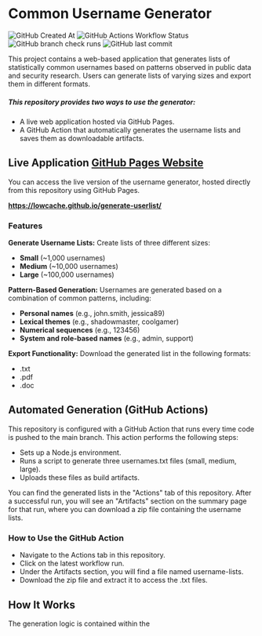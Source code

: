 # Common Username Generator
![GitHub Created At](https://img.shields.io/github/created-at/lowcache/generate-userlist)
![GitHub Actions Workflow Status](https://img.shields.io/github/actions/workflow/status/lowcache/generate-userlist/.github%2Fworkflows%2Fmain.yml)
![GitHub branch check runs](https://img.shields.io/github/check-runs/lowcache/generate-userlist/main)
![GitHub last commit](https://img.shields.io/github/last-commit/lowcache/generate-userlist)

This project contains a web-based application that generates lists of statistically common usernames based on patterns observed in public data and security research. Users can generate lists of varying sizes and export them in different formats.

##### This repository provides two ways to use the generator:

* A live web application hosted via GitHub Pages.
* A GitHub Action that automatically generates the username lists and saves them as downloadable artifacts.

## Live Application [GitHub Pages Website](https://lowcache.github.io/generate-userlist/)
You can access the live version of the username generator, hosted directly from this repository using GitHub Pages.

**https://lowcache.github.io/generate-userlist/**




### Features

**Generate Username Lists:** 
Create lists of three different sizes:
- **Small** (~1,000 usernames)
- **Medium** (~10,000 usernames)
- **Large** (~100,000 usernames)

**Pattern-Based Generation:** 
Usernames are generated based on a combination of common patterns, including:
- **Personal names** (e.g., john.smith, jessica89)
- **Lexical themes** (e.g., shadowmaster, coolgamer)
- **Numerical sequences** (e.g., 123456)
- **System and role-based names** (e.g., admin, support)

**Export Functionality:** 
Download the generated list in the following formats:
* .txt
* .pdf
* .doc

## Automated Generation (GitHub Actions)
This repository is configured with a GitHub Action that runs every time code is pushed to the main branch. This action performs the following steps:

- Sets up a Node.js environment.
- Runs a script to generate three usernames.txt files (small, medium, large).
- Uploads these files as build artifacts.

You can find the generated lists in the "Actions" tab of this repository. After a successful run, you will see an "Artifacts" section on the summary page for that run, where you can download a zip file containing the username lists.

### How to Use the GitHub Action

- Navigate to the Actions tab in this repository.
- Click on the latest workflow run.
- Under the Artifacts section, you will find a file named username-lists.
- Download the zip file and extract it to access the .txt files.

## How It Works
The generation logic is contained within the <script> tag in the index.html file. It uses several arrays of common names, words, and adjectives as data sources. When the "Generate" button is clicked, it randomly combines these elements based on weighted probabilities to create a list of unique usernames.

---


### Digital Cardboard Sign
![Static Badge](https://img.shields.io/badge/will_code_for_crypto-AF996E)
![Static Badge](https://img.shields.io/badge/Bitcoin-33BL76CFqZsB7Zf5BEMfiz9inGDSMBaXC4-FFE415)

